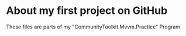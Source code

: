 # About my first project on GitHub
These files are parts of my "CommunityToolkit.Mvvm.Practice" Program
